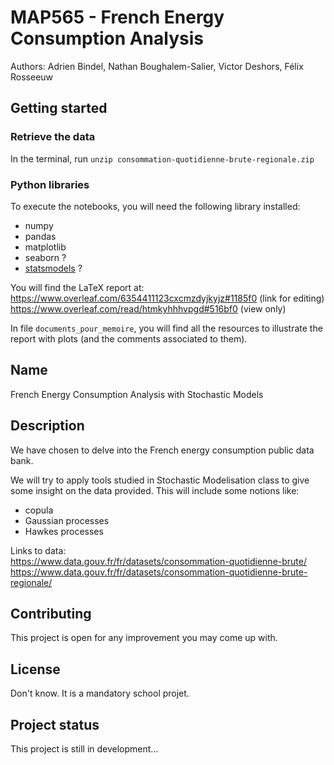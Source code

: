 # MAP565 - French Energy Consumption Analysis

Authors: Adrien Bindel, Nathan Boughalem-Salier, Victor Deshors, Félix Rosseeuw

## Getting started

### Retrieve the data

In the terminal, run `unzip consommation-quotidienne-brute-regionale.zip` 

### Python libraries

To execute the notebooks, you will need the following library installed:
- numpy
- pandas
- matplotlib
- seaborn ?
- [statsmodels](https://www.statsmodels.org/) ?

You will find the LaTeX report at:  
https://www.overleaf.com/6354411123cxcmzdyjkyjz#1185f0 (link for editing)  
https://www.overleaf.com/read/htmkyhhhvpgd#516bf0 (view only)

In file `documents_pour_memoire`, you will find all the resources to illustrate the report with plots (and the comments associated to them).

## Name
French Energy Consumption Analysis with Stochastic Models

## Description
We have chosen to delve into the French energy consumption public data bank.

We will try to apply tools studied in Stochastic Modelisation class to give some insight on the data provided. This will include some notions like:
- copula
- Gaussian processes
- Hawkes processes

Links to data:  
https://www.data.gouv.fr/fr/datasets/consommation-quotidienne-brute/  
https://www.data.gouv.fr/fr/datasets/consommation-quotidienne-brute-regionale/

## Contributing
This project is open for any improvement you may come up with.

## License
Don't know. It is a mandatory school projet.

## Project status
This project is still in development...